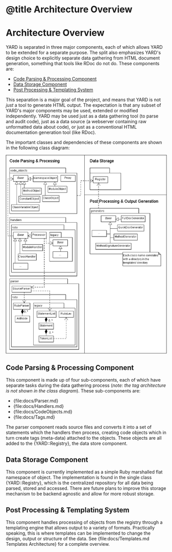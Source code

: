 # @title Architecture Overview

# Architecture Overview

YARD is separated in three major components, each of which allows YARD to be
extended for a separate purpose. The split also emphasizes YARD's design choice
to explicitly separate data gathering from HTML document generation, something
that tools like RDoc do not do. These components are:

* [Code Parsing & Processing Component](#parsing)
* [Data Storage Component](#storage)
* [Post Processing & Templating System](#templates)

This separation is a major goal of the project, and means that YARD is not *just*
a tool to generate HTML output. The expectation is that any subset of YARD's
major components may be used, extended or modified independently. YARD may be
used just as a data gathering tool (to parse and audit code), just as a data
source (a webserver containing raw unformatted data about code), or just as a
conventional HTML documentation generation tool (like RDoc).

The important classes and dependencies of these components are shown in the
following class diagram:

![Overview Class Diagram](images/overview-class-diagram.png)

<a name="parsing"></a>

## Code Parsing & Processing Component

This component is made up of four sub-components, each of which have separate
tasks during the data gathering process (*note: the tag architecture is not*
*shown in the class diagram*). These sub-components are:

  * {file:docs/Parser.md}
  * {file:docs/Handlers.md}
  * {file:docs/CodeObjects.md}
  * {file:docs/Tags.md}

The parser component reads source files and converts it into a set of statements
which the handlers then process, creating code objects which in turn create tags
(meta-data) attached to the objects. These objects are all added to the {YARD::Registry},
the data store component.

<a name="storage"></a>

## Data Storage Component

This component is currently implemented as a simple Ruby marshalled flat namespace
of object. The implementation is found in the single class {YARD::Registry}, which
is the centralized repository for all data being parsed, stored and accessed. There
are future plans to improve this storage mechanism to be backend agnostic and allow
for more robust storage.

<a name="templates"></a>

## Post Processing & Templating System

This component handles processing of objects from the registry through a templating
engine that allows output to a variety of formats. Practically speaking, this is
where templates can be implemented to change the design, output or structure of
the data. See {file:docs/Templates.md Templates Architecture} for a complete overview.
